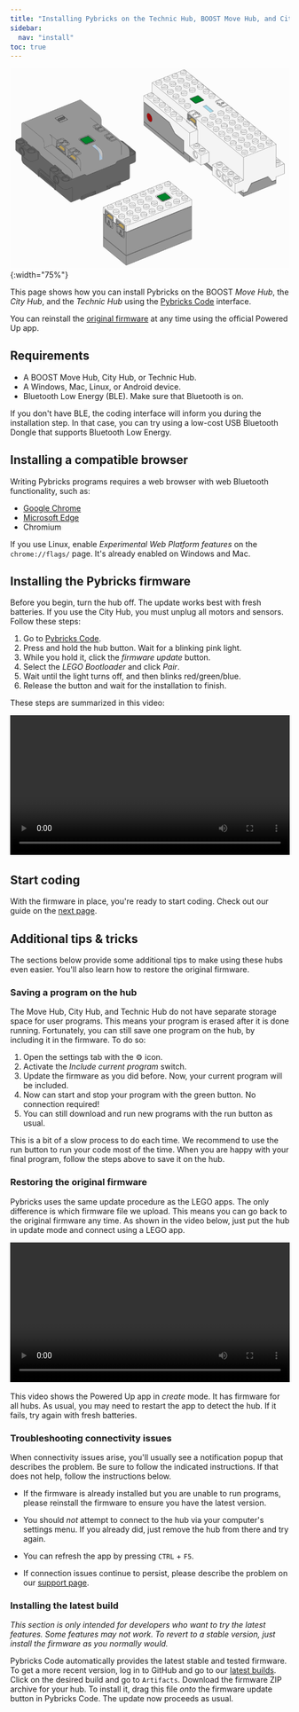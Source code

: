 ```yaml
---
title: "Installing Pybricks on the Technic Hub, BOOST Move Hub, and City Hub"
sidebar:
  nav: "install"
toc: true
---
```


![Powered Up hubs](/assets/images/powereduphubs.png){:width="75%"}

This page shows how you can install Pybricks on the BOOST *Move Hub*, the *City
Hub*, and the *Technic Hub* using the [Pybricks Code][Pybricks Code] interface.

You can reinstall the [original firmware][restoring] at any time
using the official Powered Up app.

## Requirements

* A BOOST Move Hub, City Hub, or Technic Hub.
* A Windows, Mac, Linux, or Android device.
* Bluetooth Low Energy (BLE). Make sure that Bluetooth is on.

If you don't have BLE, the coding interface will inform you during the
installation step. In that case, you can try using a low-cost USB Bluetooth
Dongle that supports Bluetooth Low Energy.

## Installing a compatible browser

Writing Pybricks programs requires a web browser with web Bluetooth
functionality, such as:

* [Google Chrome][Google Chrome]
* [Microsoft Edge][Microsoft Edge]
* Chromium

If you use Linux, enable *Experimental Web Platform features* on
the ``chrome://flags/`` page. It's already enabled on Windows and Mac.

## Installing the Pybricks firmware

Before you begin, turn the hub off. The update works best with fresh batteries.
If you use the City Hub, you must unplug all motors and sensors. Follow these
steps:

1. Go to [Pybricks Code][Pybricks Code].
2. Press and hold the hub button. Wait for a blinking pink light.
3. While you hold it, click the *firmware update* button.
4. Select the *LEGO Bootloader* and click *Pair*.
5. Wait until the light turns off, and then blinks red/green/blue.
6. Release the button and wait for the installation to finish.

These steps are summarized in this video:

<video controls src="/assets/videos/install.mp4" width="100%"></video><br />

## Start coding

With the firmware in place, you're ready to start coding. Check out our guide
on the [next page](/install/running-programs/).

## Additional tips & tricks

The sections below provide some additional tips to make using these hubs even
easier. You'll also learn how to restore the original firmware.

### Saving a program on the hub

The Move Hub, City Hub, and Technic Hub do not have separate storage space
for user programs. This means your program is erased after it is done running.
Fortunately, you can still save one program on the hub, by including it in the
firmware. To do so:

1. Open the settings tab with the ⚙ icon.
2. Activate the *Include current program* switch.
3. Update the firmware as you did before. Now, your current program will be
   included.
4. Now can start and stop your program with the green button.
   No connection required!
5. You can still download and run new programs with the run button as usual.

This is a bit of a slow process to do each time. We recommend to
use the run button to run your code most of the time. When you are
happy with your final program, follow the steps above to save it on the hub.

### Restoring the original firmware

Pybricks uses the same update procedure as the LEGO apps. The only difference
is which firmware file we upload. This means you can go back to the original
firmware any time. As shown in the video below, just put the hub in update mode
and connect using a LEGO app.

<video controls src="/assets/videos/restore.mp4" width="100%"></video><br />

This video shows the Powered Up app in *create* mode. It has firmware for all
hubs. As usual, you may need to restart the app to detect the hub. If it fails,
try again with fresh batteries.

### Troubleshooting connectivity issues

When connectivity issues arise, you'll usually see a notification popup that
describes the problem. Be sure to follow the indicated instructions. If that
does not help, follow the instructions below.

- If the firmware is already installed but you are unable to run programs,
please reinstall the firmware to ensure you have the latest version.

- You should *not* attempt to connect to the hub via your computer's settings
menu. If you already did, just remove the hub from there and try again.

- You can refresh the app by pressing `CTRL` + `F5`.

- If connection issues continue to persist, please describe the problem on
our [support page](https://github.com/pybricks/support/issues).

### Installing the latest build

*This section is only intended for developers who want to try the
latest features. Some features may not work. To revert
to a stable version, just install the firmware as you normally would.*

Pybricks Code automatically provides the latest stable and tested firmware.
To get a more recent version, log in to GitHub and go to
our [latest builds][latest builds].
Click on the desired build and go to `Artifacts`.
Download the firmware ZIP archive for your hub. To install it, drag this file
*onto* the firmware update button in Pybricks Code. The update now proceeds as
usual.

[restoring]: #restoring-the-original-firmware
[latest builds]: https://github.com/pybricks/pybricks-micropython/actions?query=is%3Asuccess+branch%3Amaster+workflow%3ABuild
[support page]: https://github.com/pybricks/support/issues/
[Pybricks Code]: https://code.pybricks.com
[Google Chrome]: https://www.google.com/chrome/
[Microsoft Edge]: https://www.microsoft.com/en-us/edge

